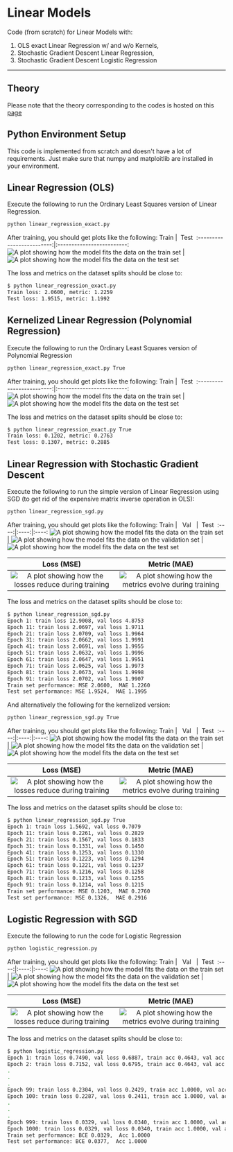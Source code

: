 
# Linear Models

Code (from scratch) for Linear Models with:

1. OLS exact Linear Regression w/ and w/o Kernels,
2. Stochastic Gradient Descent Linear Regression,
3. Stochastic Gradient Descent Logistic Regression

---

## Theory

Please note that the theory corresponding to the codes is hosted on this [page](https://parag1604.github.io/notes/Machine-Learning/Linear-Models)

## Python Environment Setup

This code is implemented from scratch and doesn't have a lot of requirements. Just make sure that numpy and matploitlib are installed in your environment.

## Linear Regression (OLS)

Execute the following to run the Ordinary Least Squares version of Linear Regression.

```bash
python linear_regression_exact.py
```

After training, you should get plots like the following:
Train             |  &nbsp;Test&nbsp;
:-------------------------:|:-------------------------:
![A plot showing how the model fits the data on the train set](static/ols_1.png "OLS Train Fit")  |  ![A plot showing how the model fits the data on the test set](static/ols_2.png "OLS Test Fit")

The loss and metrics on the dataset splits should be close to:

```bash
$ python linear_regression_exact.py
Train loss: 2.0600, metric: 1.2259
Test loss: 1.9515, metric: 1.1992
```

## Kernelized Linear Regression (Polynomial Regression)

Execute the following to run the Ordinary Least Squares version of Polynomial Regression

```bash
python linear_regression_exact.py True
```

After training, you should get plots like the following:
Train             |  &nbsp;Test&nbsp;
:-------------------------:|:-------------------------:
![A plot showing how the model fits the data on the train set](static/ols_3.png "Kernel OLS Train Fit")  |  ![A plot showing how the model fits the data on the test set](static/ols_4.png "Kernel OLS Test Fit")

The loss and metrics on the dataset splits should be close to:

```bash
$ python linear_regression_exact.py True
Train loss: 0.1202, metric: 0.2763
Test loss: 0.1307, metric: 0.2885
```

## Linear Regression with Stochastic Gradient Descent

Execute the following to run the simple version of Linear Regression using SGD (to get rid of the expensive matrix inverse operation in OLS):

```bash
python linear_regression_sgd.py
```

After training, you should get plots like the following:
Train             |  &nbsp;&nbsp;Val&nbsp;&nbsp;          |  &nbsp;Test&nbsp;
:----:|:----:|:----:
![A plot showing how the model fits the data on the train set](static/sgd_6.png "SGD Train Fit")  |  ![A plot showing how the model fits the data on the validation set](static/sgd_7.png "SGD Valid Fit") |  ![A plot showing how the model fits the data on the test set](static/sgd_8.png "SGD Test Fit")

&nbsp;&nbsp;Loss (MSE)&nbsp;&nbsp;             |  Metric (MAE)
:-------------------------:|:-------------------------:
![A plot showing how the losses reduce during training](static/sgd_9.png "SGD Loss")  |  ![A plot showing how the metrics evolve during training](static/sgd_10.png "SGD Metrics")

The loss and metrics on the dataset splits should be close to:

```bash
$ python linear_regression_sgd.py     
Epoch 1: train loss 12.9008, val loss 4.8753
Epoch 11: train loss 2.0697, val loss 1.9711
Epoch 21: train loss 2.0709, val loss 1.9964
Epoch 31: train loss 2.0662, val loss 1.9991
Epoch 41: train loss 2.0691, val loss 1.9955
Epoch 51: train loss 2.0632, val loss 1.9996
Epoch 61: train loss 2.0647, val loss 1.9951
Epoch 71: train loss 2.0625, val loss 1.9973
Epoch 81: train loss 2.0673, val loss 1.9998
Epoch 91: train loss 2.0702, val loss 1.9907
Train set performance: MSE 2.0600,  MAE 1.2260
Test set performance: MSE 1.9524,  MAE 1.1995
```

And alternatively the following for the kernelized version:

```bash
python linear_regression_sgd.py True
```

After training, you should get plots like the following:
Train             |  &nbsp;&nbsp;Val&nbsp;&nbsp;          |  &nbsp;Test&nbsp;
:----:|:----:|:----:
![A plot showing how the model fits the data on the train set](static/sgd_1.png "Kernel SGD Train Fit")  |  ![A plot showing how the model fits the data on the validation set](static/sgd_2.png "Kernel SGD Valid Fit") |  ![A plot showing how the model fits the data on the test set](static/sgd_3.png "Kernel SGD Test Fit")

&nbsp;&nbsp;Loss (MSE)&nbsp;&nbsp;             |  Metric (MAE)
:-------------------------:|:-------------------------:
![A plot showing how the losses reduce during training](static/sgd_4.png "Kernel SGD Loss")  |  ![A plot showing how the metrics evolve during training](static/sgd_5.png "Kernel SGD Metrics")

The loss and metrics on the dataset splits should be close to:

```bash
$ python linear_regression_sgd.py True  
Epoch 1: train loss 1.5692, val loss 0.7079
Epoch 11: train loss 0.2261, val loss 0.2829
Epoch 21: train loss 0.1567, val loss 0.1833
Epoch 31: train loss 0.1331, val loss 0.1450
Epoch 41: train loss 0.1253, val loss 0.1330
Epoch 51: train loss 0.1223, val loss 0.1294
Epoch 61: train loss 0.1221, val loss 0.1237
Epoch 71: train loss 0.1216, val loss 0.1258
Epoch 81: train loss 0.1213, val loss 0.1255
Epoch 91: train loss 0.1214, val loss 0.1215
Train set performance: MSE 0.1203,  MAE 0.2760
Test set performance: MSE 0.1326,  MAE 0.2916
```

## Logistic Regression with SGD

Execute the following to run the code for Logistic Regression

```bash
python logistic_regression.py
```

After training, you should get plots like the following:
Train             |  &nbsp;&nbsp;Val&nbsp;&nbsp;          |  &nbsp;Test&nbsp;
:----:|:----:|:----:
![A plot showing how the model fits the data on the train set](static/lr_3.png "Logistic Regression Train Fit")  |  ![A plot showing how the model fits the data on the validation set](static/lr_4.png "Logistic Regression Valid Fit") |  ![A plot showing how the model fits the data on the test set](static/lr_5.png "Logistic Regression Test Fit")

&nbsp;&nbsp;Loss (MSE)&nbsp;&nbsp;             |  Metric (MAE)
:-------------------------:|:-------------------------:
![A plot showing how the losses reduce during training](static/lr_1.png "Logistic Regression Loss")  |  ![A plot showing how the metrics evolve during training](static/lr_2.png "Logistic Regression Metrics")

The loss and metrics on the dataset splits should be close to:

```bash
$ python logistic_regression.py  
Epoch 1: train loss 0.7490, val loss 0.6887, train acc 0.4643, val acc 0.6500
Epoch 2: train loss 0.7152, val loss 0.6795, train acc 0.4643, val acc 0.6500
.
.
.
Epoch 99: train loss 0.2304, val loss 0.2429, train acc 1.0000, val acc 1.0000
Epoch 100: train loss 0.2287, val loss 0.2411, train acc 1.0000, val acc 1.0000
.
.
.
Epoch 999: train loss 0.0329, val loss 0.0340, train acc 1.0000, val acc 1.0000
Epoch 1000: train loss 0.0329, val loss 0.0340, train acc 1.0000, val acc 1.0000
Train set performance: BCE 0.0329,  Acc 1.0000
Test set performance: BCE 0.0377,  Acc 1.0000
```
